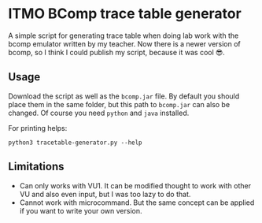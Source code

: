 # ITMO BComp trace table generator
A simple script for generating trace table when doing lab work with the bcomp emulator written by my teacher. Now there is a newer version of bcomp, so I think I could publish my script, because it was cool :sunglasses:.

## Usage
Download the script as well as the `bcomp.jar` file. By default you should place them in the same folder, but this path to `bcomp.jar` can also be changed. Of course you need `python` and `java` installed.

For printing helps:
```
python3 tracetable-generator.py --help
```

## Limitations
- Can only works with VU1. It can be modified thought to work with other VU and also even input, but I was too lazy to do that.
- Cannot work with microcommand. But the same concept can be applied if you want to write your own version.
